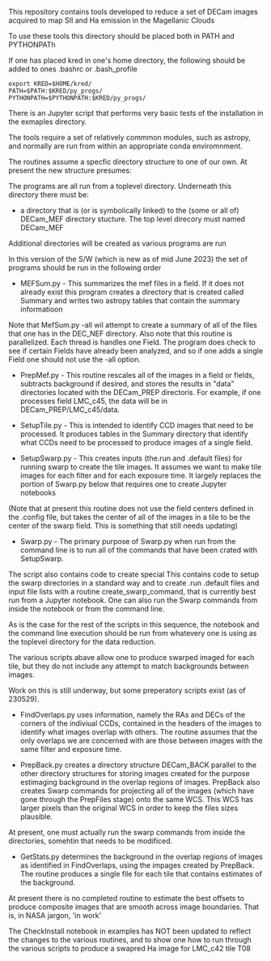 This repository contains tools developed to reduce a set
of DECam images acquired to map SII and Ha emission in the 
Magellanic Clouds


To use these tools this directory should be placed both
in PATH and PYTHONPATh

If one has placed kred in one's home directory, the following
should be added to ones .bashrc or .bash\_profile

    export KRED=$HOME/kred/
    PATH=$PATH:$KRED/py_progs/
    PYTHONPATH=$PYTHONPATH:$KRED/py_progs/


There is an Jupyter script that performs very basic tests
of the installation in the exmaples directory.

The tools require a set of relatively commmon modules, such
as astropy, and normally are run from within an appropriate 
conda enviromnment.

The routines assume a specfic directory structure 
to one of our own.  At present the new structure
presumes:

The programs are all run from a toplevel directory.  Underneath
this directory there must be:

* a directory that is (or is symbolically linked) to the
(some or all of) DECam\_MEF directory stucture.  The top level
direcory must named DECam\_MEF

Additional directories will be created as various
programs are run


In this version of the S/W (which is new as of mid June 2023)
the set of programs should be run in the following order

* MEFSum.py - This summarizes the mef files in a field.
If it does not already exist this program creates a directory 
that is created called Summary and writes two astropy
tables that contain the summary informatioon


Note that MefSum.py -all wil attempt to create a summary of all of the files
that one has in the DEC\_NEF directory.   Also note that this routine is parallelized.
Each thread is handles one Field.  The program does 
check to see if certain Fields have already been analyzed, 
and so if one adds a single Field one should not use the -all option.


* PrepMef.py - This routine rescales all of the images in 
a field or fields, subtracts background if desired, and
stores the results in "data" directories located with the
DECam\_PREP directoris.   For example,
if one processes field LMC\_c45, the data will be in
DECam\_PREP/LMC\_c45/data.


* SetupTile.py - This is intended to identify CCD images
that need to be processed.  It produces 
tables in the Summary directory that identify what 
CCDs need to be processed to produce images of a single 
field.


* SetupSwarp.py - This creates inputs (the.run and .default files)
for running swarp
to create the tile images.  It assumes we
want to make tile images for each filter and for each 
exposure time.  It largely replaces the portion of Swarp.py
below that requires one to create Jupyter notebooks

(Note that at present this routine does not use the field
centers defined in the .config file, but takes the center
of all of the images in a tile to be the center of the
swarp field.  This is something that still needs updating)

* Swarp.py -  The primary purpose of Swarp.py when
run from the command line is to run all of the commands that
have been crated with SetupSwarp.  

The script also contains
code to create special 
This contains code to setup the swarp
directories in a standard way and to create .run
.default files and input file lists with a routine
create\_swarp\_command, that is currently best run
from a Jupyter notebook.  One can also run the Swarp
commands from inside the notebook or from the command 
line.   

As is the case for the rest of the scripts
in this sequence, the notebook and the command
line execution should be run from whatevery one
is using as the toplevel directory for the data
reduction.

The various scripts abave allow one to produce swarped imaged
for each tile, but they do not include any attempt to
match backgrounds between images.

Work on this is still underway, but some preperatory scripts
exist (as of 230529).

* FindOverlaps.py uses information, namely the RAs and DECs of the corners of
the indiviual CCDs, contained in the headers of the images to
identify what images overlap with others.  The routine assumes that the
only overlaps we are concerned with are those between images with the
same filter and exposure time.  

* PrepBack.py creates a directory structure DECam\_BACK parallel to the other
directory structures for storing images created for the purpose estimaging
background in the overlap regions of images.  PrepBack also creates Swarp
commands for projecting all of the images (which have gone through the PrepFiles
stage) onto the same WCS.  This WCS has larger pixels than the original WCS
in order to keep the files sizes plausible.

At present, one must actually run the swarp commands from inside the directories,
somehtin that needs to be modificed.

* GetStats.py determines the background in the overlap regions of images as
identified in FindOverlaps, using the impages created by PrepBack.  The
routine produces a single file for each tile that contains estimates of the
background.

At present there is no completed routine to estimate the best offsets
to produce composite images that are smooth across image boundaries.  That is, in NASA
jargon, 'in work'


The CheckInstall notebook in examples has NOT been updated
to reflect the changes to the various routines, and
to show one how to run through the various scripts
to produce a swapred Ha image for LMC\_c42 tile T08

